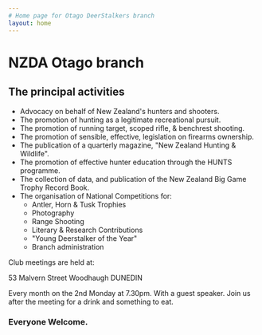 ```yaml
---
# Home page for Otago DeerStalkers branch
layout: home
---
```

 
# NZDA Otago branch
## The principal activities

* Advocacy on behalf of New Zealand's hunters and shooters.
* The promotion of hunting as a legitimate recreational pursuit.
* The promotion of running target, scoped rifle, & benchrest shooting.
* The promotion of sensible, effective, legislation on firearms ownership.
* The publication of a quarterly magazine, "New Zealand Hunting & Wildlife".
* The promotion of effective hunter education through the HUNTS programme.
* The collection of data, and publication of the New Zealand Big Game Trophy Record Book.
* The organisation of National Competitions for:
  * Antler, Horn & Tusk Trophies
  * Photography
  * Range Shooting
  * Literary & Research Contributions
  * "Young Deerstalker of the Year"
  * Branch administration


Club meetings are held at:

53 Malvern Street Woodhaugh
DUNEDIN

Every month on the 2nd Monday at 7.30pm.
With a guest speaker.
Join us after the meeting for a drink and something to eat.

### Everyone Welcome.
